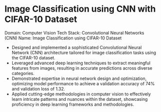 # Image Classification using CNN with CIFAR-10 Dataset
Domain: Computer Vision
Tech Stack: Convolutional Neural Networks (CNN)
Name: Image Classification using CIFAR-10 Dataset

- Designed and implemented a sophisticated Convolutional Neural Network (CNN) architecture tailored for image classification tasks using the CIFAR-10 dataset.
- Leveraged advanced deep learning techniques to extract meaningful features from images, resulting in accurate predictions across diverse categories.
- Demonstrated expertise in neural network design and optimization, optimizing model performance to achieve a validation accuracy of 74% and validation loss of 1.32.
- Applied cutting-edge methodologies in computer vision to effectively learn intricate patterns and nuances within the dataset, showcasing proficiency in deep learning frameworks and methodologies.

